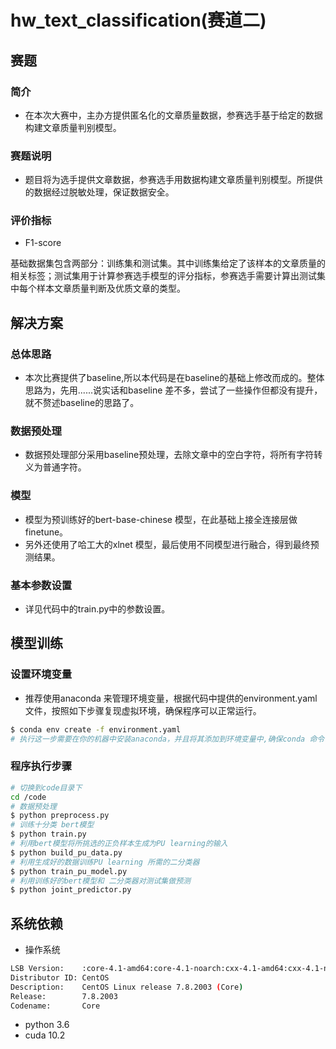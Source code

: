 # hw_text_classification(赛道二)
## **赛题**
### 简介
- 在本次大赛中，主办方提供匿名化的文章质量数据，参赛选手基于给定的数据构建文章质量判别模型。
### 赛题说明
- 题目将为选手提供文章数据，参赛选手用数据构建文章质量判别模型。所提供的数据经过脱敏处理，保证数据安全。
### 评价指标
- F1-score

基础数据集包含两部分：训练集和测试集。其中训练集给定了该样本的文章质量的相关标签；测试集用于计算参赛选手模型的评分指标，参赛选手需要计算出测试集中每个样本文章质量判断及优质文章的类型。
## **解决方案**
### 总体思路
- 本次比赛提供了baseline,所以本代码是在baseline的基础上修改而成的。整体思路为，先用......说实话和baseline 差不多，尝试了一些操作但都没有提升，就不赘述baseline的思路了。
### 数据预处理
- 数据预处理部分采用baseline预处理，去除文章中的空白字符，将所有字符转义为普通字符。
### 模型
- 模型为预训练好的bert-base-chinese 模型，在此基础上接全连接层做finetune。
- 另外还使用了哈工大的xlnet 模型，最后使用不同模型进行融合，得到最终预测结果。
### 基本参数设置
- 详见代码中的train.py中的参数设置。

## **模型训练**
### 设置环境变量
- 推荐使用anaconda 来管理环境变量，根据代码中提供的environment.yaml文件，按照如下步骤复现虚拟环境，确保程序可以正常运行。

```bash
$ conda env create -f environment.yaml
# 执行这一步需要在你的机器中安装anaconda，并且将其添加到环境变量中,确保conda 命令可以正常使用。

```

### 程序执行步骤
```bash
# 切换到code目录下
cd /code
# 数据预处理
$ python preprocess.py
# 训练十分类 bert模型
$ python train.py
# 利用bert模型将所挑选的正负样本生成为PU learning的输入
$ python build_pu_data.py
# 利用生成好的数据训练PU learning 所需的二分类器
$ python train_pu_model.py
# 利用训练好的bert模型和 二分类器对测试集做预测
$ python joint_predictor.py

```

## **系统依赖**

- 操作系统
 ```bash
 LSB Version:    :core-4.1-amd64:core-4.1-noarch:cxx-4.1-amd64:cxx-4.1-noarch:desktop-4.1-amd64:desktop-4.1-noarch:languages-4.1-amd64:languages-4.1-noarch:printing-4.1-amd64:printing-4.1-noarch
 Distributor ID: CentOS
 Description:    CentOS Linux release 7.8.2003 (Core)
 Release:        7.8.2003
 Codename:       Core
 ```
 - python 3.6
 - cuda 10.2
